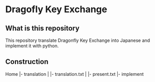 # Dragofly Key Exchange

## What is this repository
This repository translate Dragonfly Key Exchange into Japanese and implement it with python.

## Construction

Home
|- translation
|  |- translation.txt
|  |- present.txt
|- implement

